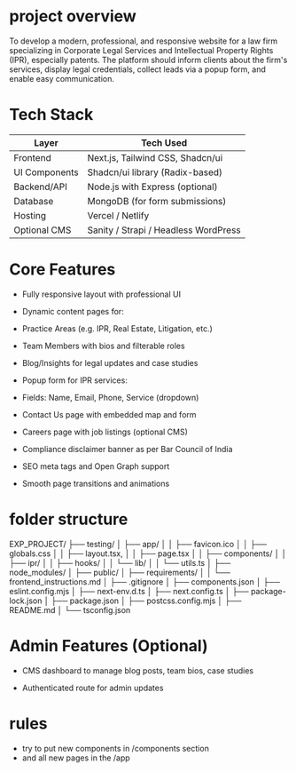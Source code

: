 # project overview
To develop a modern, professional, and responsive website for a law firm specializing in Corporate Legal Services and Intellectual Property Rights (IPR), especially patents. The platform should inform clients about the firm's services, display legal credentials, collect leads via a popup form, and enable easy communication.

# Tech Stack
| Layer         | Tech Used                            |
| ------------- | ------------------------------------ |
| Frontend      | Next.js, Tailwind CSS, Shadcn/ui     |
| UI Components | Shadcn/ui library (Radix-based)      |
| Backend/API   | Node.js with Express (optional)      |
| Database      | MongoDB (for form submissions)       |
| Hosting       | Vercel / Netlify                     |
| Optional CMS  | Sanity / Strapi / Headless WordPress |


# Core Features
- Fully responsive layout with professional UI

- Dynamic content pages for:

- Practice Areas (e.g. IPR, Real Estate, Litigation, etc.)

- Team Members with bios and filterable roles

- Blog/Insights for legal updates and case studies

- Popup form for IPR services:

- Fields: Name, Email, Phone, Service (dropdown)

- Contact Us page with embedded map and form

- Careers page with job listings (optional CMS)

- Compliance disclaimer banner as per Bar Council of India

- SEO meta tags and Open Graph support

- Smooth page transitions and animations

# folder structure
EXP_PROJECT/
├── testing/
│   ├── app/
│   │   ├── favicon.ico
│   │   ├── globals.css
│   │   ├── layout.tsx, 
│   │   ├── page.tsx
│   │   ├── components/
│   │   ├── ipr/
│   │   ├── hooks/
│   │   └── lib/
│   │       └── utils.ts
│   ├── node_modules/
│   ├── public/
│   ├── requirements/
│   │   └── frontend_instructions.md
│   ├── .gitignore
│   ├── components.json
│   ├── eslint.config.mjs
│   ├── next-env.d.ts
│   ├── next.config.ts
│   ├── package-lock.json
│   ├── package.json
│   ├── postcss.config.mjs
│   ├── README.md
│   └── tsconfig.json

# Admin Features (Optional)
- CMS dashboard to manage blog posts, team bios, case studies

- Authenticated route for admin updates

# rules
- try to put new components in /components section
- and all new pages in the /app